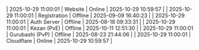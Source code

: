 | 2025-10-29 11:00:01 | Website | Online | 2025-10-29 10:59:57 |
| 2025-10-29 11:00:01 | Registration | Offline | 2025-09-09 16:40:23 |
| 2025-10-29 11:00:01 | Auth Server | Offline | 2025-08-18 09:33:31 |
| 2025-10-29 11:00:01 | Kezan (PvE) | Offline | 2025-10-11 12:51:30 |
| 2025-10-29 11:00:01 | Gurubashi (PvP) | Offline | 2025-08-23 21:44:06 |
| 2025-10-29 11:00:01 | Cloudflare | Online | 2025-10-29 10:59:57 |
